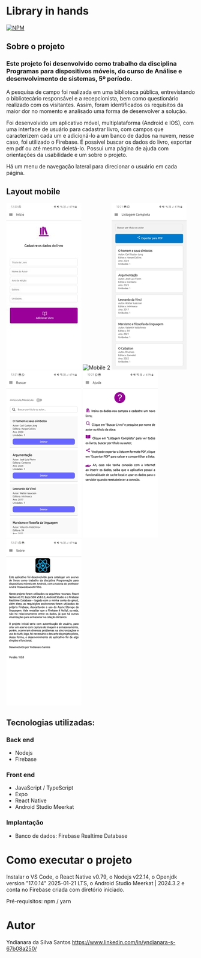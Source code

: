 # Library in hands

[![NPM](https://img.shields.io/badge/license--mit)](https://github.com/DevYndianara/Biblioteca/blob/main/LICENSE)

## Sobre o projeto

### Este projeto foi desenvolvido como trabalho da disciplina Programas para dispositivos móveis, do curso de Análise e desenvolvimento de sistemas, 5º período. 
A pesquisa de campo foi realizada em uma biblioteca pública, entrevistando o bibliotecário responsável e a recepcionista, bem como questionário realizado com os visitantes. Assim, foram identificados os requisitos da maior dor no momento e analisado uma forma de desenvolver a solução.

Foi desenvolvido um aplicativo móvel, multiplataforma (Android e IOS), com uma interface de usuário para cadastrar livro, com campos que caracterizem cada um e adicioná-lo a um banco de dados na nuvem, nesse caso, foi utilizado o Firebase. É possível buscar os dados do livro, exportar em pdf ou até mesmo deletá-lo. Possui uma página de ajuda com orientações da usabilidade e um sobre o projeto.

Há um menu de navegação lateral para direcionar o usuário em cada página.

## Layout mobile
![Mobile 1](https://github.com/DevYndianara/Biblioteca/blob/main/assets/HomeScreen2.jpg) ![Mobile 2](https://github.com/DevYndianara/Biblioteca/blob/main/assets/Menu%20de%20navega%C3%A7%C3%A3o2.jpg) ![Mobile 3](https://github.com/DevYndianara/Biblioteca/blob/main/assets/ListagemCompleta2.jpg) ![Mobile 4](https://github.com/DevYndianara/Biblioteca/blob/main/assets/Busca%20de%20livros2.jpg) ![Mobile 5](https://github.com/DevYndianara/Biblioteca/blob/main/assets/Ajuda2.jpg) ![Mobile6](https://github.com/DevYndianara/Biblioteca/blob/main/assets/Sobre2.jpg)

## Tecnologias utilizadas:
### Back end

- Nodejs
- Firebase

### Front end

- JavaScript / TypeScript
- Expo
- React Native
- Android Studio Meerkat
  
### Implantação 

* Banco de dados: Firebase Realtime Database

# Como executar o projeto

Instalar o VS Code, o React Native v0.79, o Nodejs v22.14, o Openjdk version "17.0.14" 2025-01-21 LTS, o Android Studio Meerkat | 2024.3.2 e conta no Firebase criada com diretório iniciado.

Pré-requisitos: npm / yarn

# Autor
Yndianara da Silva Santos
https://www.linkedin.com/in/yndianara-s-67b08a250/

  
